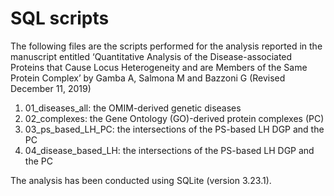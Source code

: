 # SQL scripts

The following files are the scripts performed for the analysis reported in the manuscript entitled ‘Quantitative Analysis of the Disease-associated Proteins that Cause Locus Heterogeneity and are Members of the Same Protein Complex’ by Gamba A, Salmona M and Bazzoni G (Revised December 11, 2019)

1. 01_diseases_all: the OMIM-derived genetic diseases
2. 02_complexes: the Gene Ontology (GO)-derived protein complexes (PC)
3. 03_ps_based_LH_PC: the intersections of the PS-based LH DGP and the PC
4. 04_disease_based_LH: the intersections of the PS-based LH DGP and the PC

The analysis has been conducted using SQLite (version 3.23.1).


